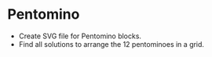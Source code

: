 # Pentomino

- Create SVG file for Pentomino blocks.
- Find all solutions to arrange the 12 pentominoes in a grid.

